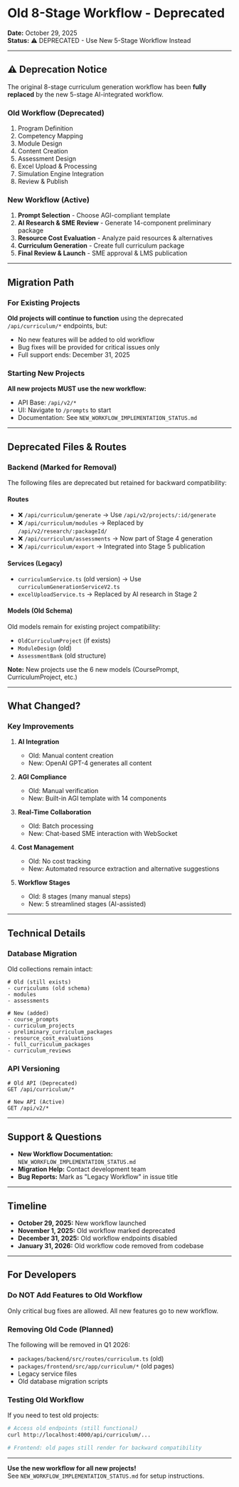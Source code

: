 # Old 8-Stage Workflow - Deprecated

**Date:** October 29, 2025  
**Status:** ⚠️ DEPRECATED - Use New 5-Stage Workflow Instead

---

## ⚠️ Deprecation Notice

The original 8-stage curriculum generation workflow has been **fully replaced** by the new 5-stage AI-integrated workflow.

### Old Workflow (Deprecated)

1. Program Definition
2. Competency Mapping
3. Module Design
4. Content Creation
5. Assessment Design
6. Excel Upload & Processing
7. Simulation Engine Integration
8. Review & Publish

### New Workflow (Active)

1. **Prompt Selection** - Choose AGI-compliant template
2. **AI Research & SME Review** - Generate 14-component preliminary package
3. **Resource Cost Evaluation** - Analyze paid resources & alternatives
4. **Curriculum Generation** - Create full curriculum package
5. **Final Review & Launch** - SME approval & LMS publication

---

## Migration Path

### For Existing Projects

**Old projects will continue to function** using the deprecated `/api/curriculum/*` endpoints, but:

- No new features will be added to old workflow
- Bug fixes will be provided for critical issues only
- Full support ends: December 31, 2025

### Starting New Projects

**All new projects MUST use the new workflow:**

- API Base: `/api/v2/*`
- UI: Navigate to `/prompts` to start
- Documentation: See `NEW_WORKFLOW_IMPLEMENTATION_STATUS.md`

---

## Deprecated Files & Routes

### Backend (Marked for Removal)

The following files are deprecated but retained for backward compatibility:

#### Routes

- ❌ `/api/curriculum/generate` → Use `/api/v2/projects/:id/generate`
- ❌ `/api/curriculum/modules` → Replaced by `/api/v2/research/:packageId/`
- ❌ `/api/curriculum/assessments` → Now part of Stage 4 generation
- ❌ `/api/curriculum/export` → Integrated into Stage 5 publication

#### Services (Legacy)

- `curriculumService.ts` (old version) → Use `curriculumGenerationServiceV2.ts`
- `excelUploadService.ts` → Replaced by AI research in Stage 2

#### Models (Old Schema)

Old models remain for existing project compatibility:

- `OldCurriculumProject` (if exists)
- `ModuleDesign` (old)
- `AssessmentBank` (old structure)

**Note:** New projects use the 6 new models (CoursePrompt, CurriculumProject, etc.)

---

## What Changed?

### Key Improvements

1. **AI Integration**
   - Old: Manual content creation
   - New: OpenAI GPT-4 generates all content

2. **AGI Compliance**
   - Old: Manual verification
   - New: Built-in AGI template with 14 components

3. **Real-Time Collaboration**
   - Old: Batch processing
   - New: Chat-based SME interaction with WebSocket

4. **Cost Management**
   - Old: No cost tracking
   - New: Automated resource extraction and alternative suggestions

5. **Workflow Stages**
   - Old: 8 stages (many manual steps)
   - New: 5 streamlined stages (AI-assisted)

---

## Technical Details

### Database Migration

Old collections remain intact:

```
# Old (still exists)
- curriculums (old schema)
- modules
- assessments

# New (added)
- course_prompts
- curriculum_projects
- preliminary_curriculum_packages
- resource_cost_evaluations
- full_curriculum_packages
- curriculum_reviews
```

### API Versioning

```
# Old API (Deprecated)
GET /api/curriculum/*

# New API (Active)
GET /api/v2/*
```

---

## Support & Questions

- **New Workflow Documentation:** `NEW_WORKFLOW_IMPLEMENTATION_STATUS.md`
- **Migration Help:** Contact development team
- **Bug Reports:** Mark as "Legacy Workflow" in issue title

---

## Timeline

- **October 29, 2025:** New workflow launched
- **November 1, 2025:** Old workflow marked deprecated
- **December 31, 2025:** Old workflow endpoints disabled
- **January 31, 2026:** Old workflow code removed from codebase

---

## For Developers

### Do NOT Add Features to Old Workflow

Only critical bug fixes are allowed. All new features go to new workflow.

### Removing Old Code (Planned)

The following will be removed in Q1 2026:

- `packages/backend/src/routes/curriculum.ts` (old)
- `packages/frontend/src/app/curriculum/*` (old pages)
- Legacy service files
- Old database migration scripts

### Testing Old Workflow

If you need to test old projects:

```bash
# Access old endpoints (still functional)
curl http://localhost:4000/api/curriculum/...

# Frontend: old pages still render for backward compatibility
```

---

**Use the new workflow for all new projects!**  
See `NEW_WORKFLOW_IMPLEMENTATION_STATUS.md` for setup instructions.
